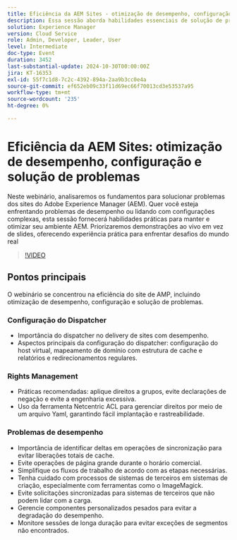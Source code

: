 ```yaml
---
title: Eficiência da AEM Sites - otimização de desempenho, configuração e solução de problemas
description: Essa sessão aborda habilidades essenciais de solução de problemas para o Adobe Experience Manager (AEM) Sites, com foco em soluções práticas para problemas de desempenho, configurações complexas e permissões de usuário.
solution: Experience Manager
version: Cloud Service
role: Admin, Developer, Leader, User
level: Intermediate
doc-type: Event
duration: 3452
last-substantial-update: 2024-10-30T00:00:00Z
jira: KT-16353
exl-id: 55f7c1d8-7c2c-4392-894a-2aa9b3cc0e4a
source-git-commit: ef652eb09c33f11d69ec66f70013cd3e53537a95
workflow-type: tm+mt
source-wordcount: '235'
ht-degree: 0%

---
```


# Eficiência da AEM Sites: otimização de desempenho, configuração e solução de problemas

Neste webinário, analisaremos os fundamentos para solucionar problemas dos sites do Adobe Experience Manager (AEM). Quer você esteja enfrentando problemas de desempenho ou lidando com configurações complexas, esta sessão fornecerá habilidades práticas para manter e otimizar seu ambiente AEM. Priorizaremos demonstrações ao vivo em vez de slides, oferecendo experiência prática para enfrentar desafios do mundo real&#x200B;

>[!VIDEO](https://video.tv.adobe.com/v/3435114/?learn=on)

## Pontos principais

O webinário se concentrou na eficiência do site de AMP, incluindo otimização de desempenho, configuração e solução de problemas.

### Configuração do Dispatcher

* Importância do dispatcher no delivery de sites com desempenho.
* Aspectos principais da configuração do dispatcher: configuração do host virtual, mapeamento de domínio com estrutura de cache e relatórios e redirecionamentos regulares.

### Rights Management

* Práticas recomendadas: aplique direitos a grupos, evite declarações de negação e evite a engenharia excessiva.
* Uso da ferramenta Netcentric ACL para gerenciar direitos por meio de um arquivo Yaml, garantindo fácil implantação e rastreabilidade.

### Problemas de desempenho

* Importância de identificar deltas em operações de sincronização para evitar liberações totais de cache.
* Evite operações de página grande durante o horário comercial.
* Simplifique os fluxos de trabalho de acordo com as etapas necessárias.
* Tenha cuidado com processos de sistemas de terceiros em sistemas de criação, especialmente com ferramentas como o ImageMagick.
* Evite solicitações sincronizadas para sistemas de terceiros que não podem lidar com a carga.
* Gerencie componentes personalizados pesados para evitar a degradação do desempenho.
* Monitore sessões de longa duração para evitar exceções de segmentos não encontrados.
